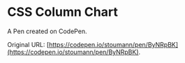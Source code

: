 # CSS  Column Chart

A Pen created on CodePen.

Original URL: [https://codepen.io/stoumann/pen/ByNRpBK](https://codepen.io/stoumann/pen/ByNRpBK).

